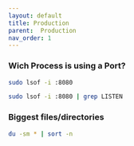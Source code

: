 ```yaml
---
layout: default
title: Production
parent:  Production
nav_order: 1
---
```



### Wich Process is using a Port?

~~~sh
sudo lsof -i :8080
~~~

~~~sh
sudo lsof -i :8080 | grep LISTEN
~~~


### Biggest files/directories
~~~sh
du -sm * | sort -n
~~~





~~~sh
~~~

~~~sh
~~~

~~~sh
~~~

~~~sh
~~~

~~~sh
~~~

~~~sh
~~~




